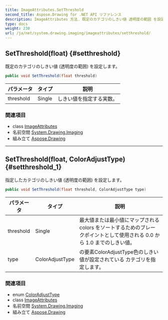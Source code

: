 ```yaml
---
title: ImageAttributes.SetThreshold
second_title: Aspose.Drawing for .NET API リファレンス
description: ImageAttributes 方法. 既定のカテゴリのしきい値 透明度の範囲 を設定します
type: docs
weight: 230
url: /ja/net/system.drawing.imaging/imageattributes/setthreshold/
---
```

## SetThreshold(float) {#setthreshold}

既定のカテゴリのしきい値 (透明度の範囲) を設定します。

```csharp
public void SetThreshold(float threshold)
```

| パラメータ | タイプ | 説明 |
| --- | --- | --- |
| threshold | Single | しきい値を指定する実数。 |

### 関連項目

* class [ImageAttributes](../)
* 名前空間 [System.Drawing.Imaging](../../imageattributes/)
* 組み立て [Aspose.Drawing](../../../)

---

## SetThreshold(float, ColorAdjustType) {#setthreshold_1}

指定したカテゴリのしきい値 (透明度の範囲) を設定します。

```csharp
public void SetThreshold(float threshold, ColorAdjustType type)
```

| パラメータ | タイプ | 説明 |
| --- | --- | --- |
| threshold | Single | 最大値または最小値にマップされる colors をソートするためのブレークポイントとして使用される 0.0 から 1.0 までのしきい値。 |
| type | ColorAdjustType | の要素ColorAdjustType色のしきい値が設定されている カテゴリを指定します。 |

### 関連項目

* enum [ColorAdjustType](../../coloradjusttype/)
* class [ImageAttributes](../)
* 名前空間 [System.Drawing.Imaging](../../imageattributes/)
* 組み立て [Aspose.Drawing](../../../)


